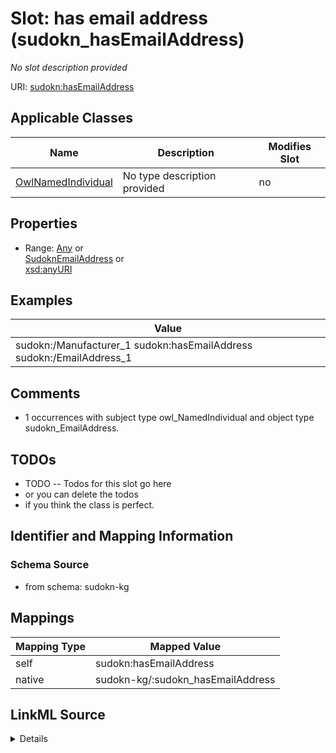 

# Slot: has email address (sudokn_hasEmailAddress)


_No slot description provided_





URI: [sudokn:hasEmailAddress](http://asu.edu/semantics/SUDOKN/hasEmailAddress)



<!-- no inheritance hierarchy -->





## Applicable Classes

| Name | Description | Modifies Slot |
| --- | --- | --- |
| [OwlNamedIndividual](../classes/OwlNamedIndividual.md) | No type description provided |  no  |







## Properties

* Range: [Any](../classes/Any.md)&nbsp;or&nbsp;<br />[SudoknEmailAddress](../classes/SudoknEmailAddress.md)&nbsp;or&nbsp;<br />[xsd:anyURI](http://www.w3.org/2001/XMLSchema#anyURI)






## Examples

| Value |
| --- |
| sudokn:/Manufacturer_1 sudokn:hasEmailAddress sudokn:/EmailAddress_1 |

## Comments

* 1 occurrences with subject type owl_NamedIndividual and object type sudokn_EmailAddress.

## TODOs

* TODO -- Todos for this slot go here
* or you can delete the todos
* if you think the class is perfect.

## Identifier and Mapping Information







### Schema Source


* from schema: sudokn-kg




## Mappings

| Mapping Type | Mapped Value |
| ---  | ---  |
| self | sudokn:hasEmailAddress |
| native | sudokn-kg/:sudokn_hasEmailAddress |




## LinkML Source

<details>
```yaml
name: sudokn_hasEmailAddress
description: No slot description provided
title: has email address
todos:
- TODO -- Todos for this slot go here
- or you can delete the todos
- if you think the class is perfect.
comments:
- 1 occurrences with subject type owl_NamedIndividual and object type sudokn_EmailAddress.
examples:
- value: sudokn:/Manufacturer_1 sudokn:hasEmailAddress sudokn:/EmailAddress_1
from_schema: sudokn-kg
rank: 1000
domain: io_Organization
slot_uri: sudokn:hasEmailAddress
alias: sudokn_hasEmailAddress
domain_of:
- owl_NamedIndividual
range: Any
any_of:
- range: sudokn_EmailAddress
- range: uri

```
</details>